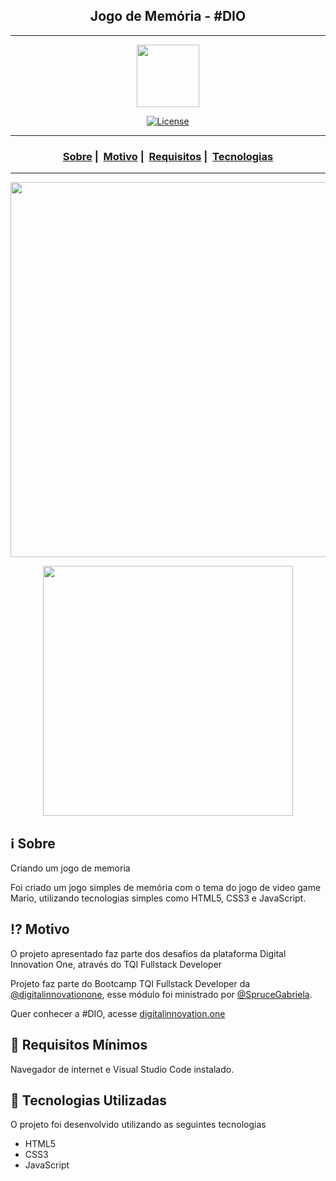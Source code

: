 <h2 align="center">Jogo de Memória - #DIO</h2>

___

<p align="center">
  <img src="https://user-images.githubusercontent.com/54115624/101105695-f706d800-35ac-11eb-9116-3c72f2a130c0.png" width="100" heigth="100">
</p>


<p align="center">
  <a href="LICENSE">
    <img alt="License" src="https://img.shields.io/badge/license-MIT-%23F8952D">
  </a>
</p>


___

<h3 align="center">
  <a href="#information_source-sobre">Sobre</a>&nbsp;|&nbsp;
  <a href="#interrobang-motivo">Motivo</a>&nbsp;|&nbsp;
  <a href="#seedling-requisitos-mínimos">Requisitos</a>&nbsp;|&nbsp;
  <a href="#rocket-tecnologias-utilizadas">Tecnologias</a> <!--&nbsp;|&nbsp-->
 <!-- <a href="#licença">Licença</a> -->
</h3>

___

<p align="center">
  <img src="https://user-images.githubusercontent.com/54115624/101105710-04bc5d80-35ad-11eb-88da-473b63df7a45.png" width="600">
</p>
<p align="center">
  <img src="https://user-images.githubusercontent.com/54115624/101105720-0ede5c00-35ad-11eb-833b-a598b3b69e28.png" height="400">
</p>

## :information_source: Sobre

Criando um jogo de memoria

Foi criado um jogo simples de memória com o tema do jogo de video game Mario, utilizando tecnologias simples como HTML5, CSS3 e JavaScript.

## :interrobang: Motivo

O projeto apresentado faz parte dos desafios da plataforma Digital Innovation One, através do TQI Fullstack Developer

Projeto faz parte do Bootcamp TQI Fullstack Developer da [@digitalinnovationone](https://github.com/digitalinnovationone), esse módulo foi ministrado por [@SpruceGabriela](https://github.com/SpruceGabriela).

Quer conhecer a #DIO, acesse [digitalinnovation.one](https://digitalinnovation.one/)

## :seedling: Requisitos Mínimos

Navegador de internet e Visual Studio Code instalado.

## :rocket: Tecnologias Utilizadas 

O projeto foi desenvolvido utilizando as seguintes tecnologias

- HTML5
- CSS3
- JavaScript

<!--
## Licença 

Esse projeto está sob a licença MIT. Veja o arquivo [LICENSE](LICENSE) para mais detalhes.
-->

